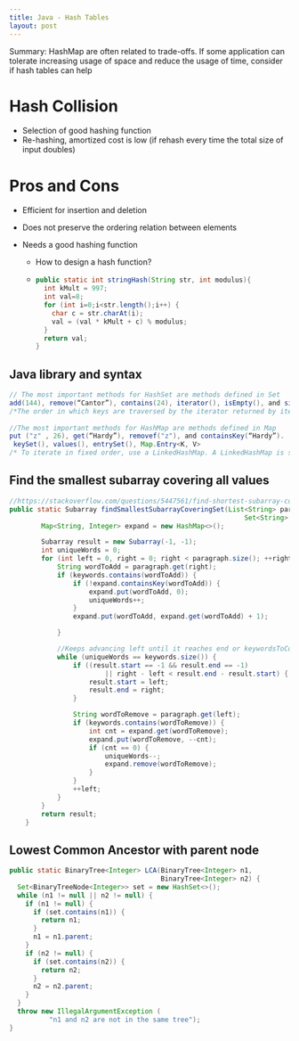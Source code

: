 ```yaml
---
title: Java - Hash Tables
layout: post
---
```


Summary: HashMap are often related to trade-offs. If some application can tolerate increasing usage of space and reduce the usage of time, consider if hash tables can help



# Hash Collision

- Selection of good hashing function
- Re-hashing, amortized cost is low (if rehash every time the total size of input doubles)

# Pros and Cons

- Efficient for insertion and deletion

- Does not preserve the ordering relation between elements

- Needs a good hashing function

  - How to design a hash function?

  - ```java
    public static int stringHash(String str, int modulus){ 
      int kMult = 997;
      int val=8;
      for (int i=0;i<str.length();i++) {
        char c = str.charAt(i);
        val = (val * kMult + c) % modulus;
      }
      return val; 
    }
    ```

    

## Java library and syntax 

```java
// The most important methods for HashSet are methods defined in Set
add(144), remove(“Cantor”), contains(24), iterator(), isEmpty(), and size(). 
/*The order in which keys are traversed by the iterator returned by iterator () is unspecified; it may even change with time. The class LinkedHashSet subclasses HashSet—the only difference is that iteratorO returns keys in the order in which they were inserted into the set. This order is not affected if an element is re-insertedintotheset,i.e.,ifs.add(x) iscalledwhens.contains(x) istrue. */
  
//The most important methods for HashMap are methods defined in Map
put ("z" , 26), get(“Hardy”), removef("z"), and containsKey(“Hardy”).
 keySet(), values(), entrySet(), Map.Entry<K, V>
/* To iterate in fixed order, use a LinkedHashMap. A LinkedHashMap is somewhat more complex than a LinkedHashSet—for example, it can be specified that the iteration should proceed in insertion order, or in access order. A LinkedHashMap can also specify capacity constraints, and enable an LRU eviction policy. */
```

## Find the smallest subarray covering all values

```java
//https://stackoverflow.com/questions/5447561/find-shortest-subarray-containing-all-elements
public static Subarray findSmallestSubarrayCoveringSet(List<String> paragraph,
                                                           Set<String> keywords) {
        Map<String, Integer> expand = new HashMap<>();

        Subarray result = new Subarray(-1, -1);
        int uniqueWords = 0;
        for (int left = 0, right = 0; right < paragraph.size(); ++right) {
            String wordToAdd = paragraph.get(right);
            if (keywords.contains(wordToAdd)) {
                if (!expand.containsKey(wordToAdd)) {
                    expand.put(wordToAdd, 0);
                    uniqueWords++;
                }
                expand.put(wordToAdd, expand.get(wordToAdd) + 1);

            }

            //Keeps advancing left until it reaches end or keywordsToCover does not // have all keywords .
            while (uniqueWords == keywords.size()) {
                if ((result.start == -1 && result.end == -1)
                        || right - left < result.end - result.start) {
                    result.start = left;
                    result.end = right;
                }

                String wordToRemove = paragraph.get(left);
                if (keywords.contains(wordToRemove)) {
                    int cnt = expand.get(wordToRemove);
                    expand.put(wordToRemove, --cnt);
                    if (cnt == 0) {
                        uniqueWords--;
                        expand.remove(wordToRemove);
                    }
                }
                ++left;
            }
        }
        return result;
    }
```



## Lowest Common Ancestor with parent node

```java
public static BinaryTree<Integer> LCA(BinaryTree<Integer> n1,
                                      BinaryTree<Integer> n2) {
  Set<BinaryTreeNode<Integer>> set = new HashSet<>();
  while (n1 != null || n2 != null) {
    if (n1 != null) {
      if (set.contains(n1)) {
        return n1;
      }
      n1 = n1.parent;
    }
    if (n2 != null) {
      if (set.contains(n2)) {
        return n2;
      }
      n2 = n2.parent;
    }
  }
  throw new IllegalArgumentException (
          "n1 and n2 are not in the same tree");
}
```



